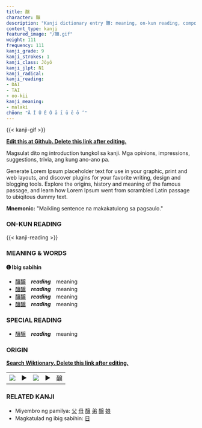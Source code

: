 ```yaml
---
title: 醸
character: 醸
description: "Kanji dictionary entry 醸: meaning, on-kun reading, compounds, origin, related kanji"
content_type: kanji
featured_image: "/醸.gif"
weight: 111
frequency: 111
kanji_grade: 9
kanji_strokes: 1
kanji_class: Jōyō
kanji_jlpt: N1
kanji_radical: 
kanji_reading: 
- DAI
- TAI
- oo-kii
kanji_meaning:
- malaki
chōon: "Ā Ī Ū Ē Ō ā ī ū ē ō ’"
---
```

[//]: # (Don't edit the line below. Kanji animated GIF code is automatically generated.)
{{< kanji-gif >}}

[//]: # (Edit below this line.)

**[Edit this at Github. Delete this link after editing.](https://github.com/tim0g/tim/tree/main/content/kanji/醸/index.md)**

Magsulat dito ng introduction tungkol sa kanji. Mga opinions, impressions, suggestions, trivia, ang kung ano-ano pa.

Generate Lorem Ipsum placeholder text for use in your graphic, print and web layouts, and discover plugins for your favorite writing, design and blogging tools. Explore the origins, history and meaning of the famous passage, and learn how Lorem Ipsum went from scrambled Latin passage to ubiqitous dummy text.
 
**Mnemonic:** "Maikling sentence na makakatulong sa pagsaulo."

### ON-KUN READING

[//]: # (Don't edit the line below. ON-KUN READING code is automatically generated.)
{{< kanji-reading >}}

### MEANING & WORDS

#### ➊ **Ibig sabihin**
  - [醸](../醸)[醸](../醸)　***reading***　meaning
  - [醸](../醸)[醸](../醸)　***reading***　meaning
  - [醸](../醸)[醸](../醸)　***reading***　meaning
  - [醸](../醸)[醸](../醸)　***reading***　meaning

### SPECIAL READING
  - [醸](../醸)[醸](../醸)　***reading***　meaning

### ORIGIN

**[Search Wiktionary. Delete this link after editing.](https://wiktionary.org/wiki/醸)**
<table class="kanji-table"><tr><td>
<img src="60px-醸-bronze.svg.png">
</td><td>▶</td><td>
<img src="60px-醸-oracle.svg.png">
</td><td>▶</td>
<td class="kanji-origin">醸</td>
</tr></table>

### RELATED KANJI
- Miyembro ng pamilya: [父](../父) [母](../母) [醸](../醸) [弟](../弟) [醸](../醸) [娘](../娘)
- Magkatulad ng ibig sabihin: [日](../日)
